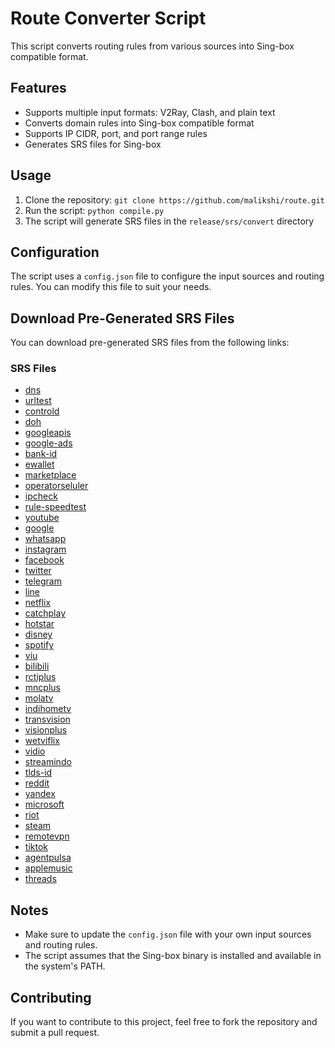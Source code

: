 # Route Converter Script
This script converts routing rules from various sources into Sing-box compatible format.

## Features
* Supports multiple input formats: V2Ray, Clash, and plain text
* Converts domain rules into Sing-box compatible format
* Supports IP CIDR, port, and port range rules
* Generates SRS files for Sing-box

## Usage
1. Clone the repository: `git clone https://github.com/malikshi/route.git`
2. Run the script: `python compile.py`
3. The script will generate SRS files in the `release/srs/convert` directory

## Configuration
The script uses a `config.json` file to configure the input sources and routing rules. You can modify this file to suit your needs.

## Download Pre-Generated SRS Files
You can download pre-generated SRS files from the following links:

### SRS Files
* [dns](https://cdn.jsdelivr.net/gh/malikshi/route@release/srs/convert/dns.srs)
* [urltest](https://cdn.jsdelivr.net/gh/malikshi/route@release/srs/convert/urltest.srs)
* [controld](https://cdn.jsdelivr.net/gh/malikshi/route@release/srs/convert/controld.srs)
* [doh](https://cdn.jsdelivr.net/gh/malikshi/route@release/srs/convert/doh.srs)
* [googleapis](https://cdn.jsdelivr.net/gh/malikshi/route@release/srs/convert/googleapis.srs)
* [google-ads](https://cdn.jsdelivr.net/gh/malikshi/route@release/srs/convert/google-ads.srs)
* [bank-id](https://cdn.jsdelivr.net/gh/malikshi/route@release/srs/convert/bank-id.srs)
* [ewallet](https://cdn.jsdelivr.net/gh/malikshi/route@release/srs/convert/ewallet.srs)
* [marketplace](https://cdn.jsdelivr.net/gh/malikshi/route@release/srs/convert/marketplace.srs)
* [operatorseluler](https://cdn.jsdelivr.net/gh/malikshi/route@release/srs/convert/operatorseluler.srs)
* [ipcheck](https://cdn.jsdelivr.net/gh/malikshi/route@release/srs/convert/ipcheck.srs)
* [rule-speedtest](https://cdn.jsdelivr.net/gh/malikshi/route@release/srs/convert/rule-speedtest.srs)
* [youtube](https://cdn.jsdelivr.net/gh/malikshi/route@release/srs/convert/youtube.srs)
* [google](https://cdn.jsdelivr.net/gh/malikshi/route@release/srs/convert/google.srs)
* [whatsapp](https://cdn.jsdelivr.net/gh/malikshi/route@release/srs/convert/whatsapp.srs)
* [instagram](https://cdn.jsdelivr.net/gh/malikshi/route@release/srs/convert/instagram.srs)
* [facebook](https://cdn.jsdelivr.net/gh/malikshi/route@release/srs/convert/facebook.srs)
* [twitter](https://cdn.jsdelivr.net/gh/malikshi/route@release/srs/convert/twitter.srs)
* [telegram](https://cdn.jsdelivr.net/gh/malikshi/route@release/srs/convert/telegram.srs)
* [line](https://cdn.jsdelivr.net/gh/malikshi/route@release/srs/convert/line.srs)
* [netflix](https://cdn.jsdelivr.net/gh/malikshi/route@release/srs/convert/netflix.srs)
* [catchplay](https://cdn.jsdelivr.net/gh/malikshi/route@release/srs/convert/catchplay.srs)
* [hotstar](https://cdn.jsdelivr.net/gh/malikshi/route@release/srs/convert/hotstar.srs)
* [disney](https://cdn.jsdelivr.net/gh/malikshi/route@release/srs/convert/disney.srs)
* [spotify](https://cdn.jsdelivr.net/gh/malikshi/route@release/srs/convert/spotify.srs)
* [viu](https://cdn.jsdelivr.net/gh/malikshi/route@release/srs/convert/viu.srs)
* [bilibili](https://cdn.jsdelivr.net/gh/malikshi/route@release/srs/convert/bilibili.srs)
* [rctiplus](https://cdn.jsdelivr.net/gh/malikshi/route@release/srs/convert/rctiplus.srs)
* [mncplus](https://cdn.jsdelivr.net/gh/malikshi/route@release/srs/convert/mncplus.srs)
* [molatv](https://cdn.jsdelivr.net/gh/malikshi/route@release/srs/convert/molatv.srs)
* [indihometv](https://cdn.jsdelivr.net/gh/malikshi/route@release/srs/convert/indihometv.srs)
* [transvision](https://cdn.jsdelivr.net/gh/malikshi/route@release/srs/convert/transvision.srs)
* [visionplus](https://cdn.jsdelivr.net/gh/malikshi/route@release/srs/convert/visionplus.srs)
* [wetviflix](https://cdn.jsdelivr.net/gh/malikshi/route@release/srs/convert/wetviflix.srs)
* [vidio](https://cdn.jsdelivr.net/gh/malikshi/route@release/srs/convert/vidio.srs)
* [streamindo](https://cdn.jsdelivr.net/gh/malikshi/route@release/srs/convert/streamindo.srs)
* [tlds-id](https://cdn.jsdelivr.net/gh/malikshi/route@release/srs/convert/tlds-id.srs)
* [reddit](https://cdn.jsdelivr.net/gh/malikshi/route@release/srs/convert/reddit.srs)
* [yandex](https://cdn.jsdelivr.net/gh/malikshi/route@release/srs/convert/yandex.srs)
* [microsoft](https://cdn.jsdelivr.net/gh/malikshi/route@release/srs/convert/microsoft.srs)
* [riot](https://cdn.jsdelivr.net/gh/malikshi/route@release/srs/convert/riot.srs)
* [steam](https://cdn.jsdelivr.net/gh/malikshi/route@release/srs/convert/steam.srs)
* [remotevpn](https://cdn.jsdelivr.net/gh/malikshi/route@release/srs/convert/remotevpn.srs)
* [tiktok](https://cdn.jsdelivr.net/gh/malikshi/route@release/srs/convert/tiktok.srs)
* [agentpulsa](https://cdn.jsdelivr.net/gh/malikshi/route@release/srs/convert/agentpulsa.srs)
* [applemusic](https://cdn.jsdelivr.net/gh/malikshi/route@release/srs/convert/applemusic.srs)
* [threads](https://cdn.jsdelivr.net/gh/malikshi/route@release/srs/convert/threads.srs)

## Notes
* Make sure to update the `config.json` file with your own input sources and routing rules.
* The script assumes that the Sing-box binary is installed and available in the system's PATH.

## Contributing
If you want to contribute to this project, feel free to fork the repository and submit a pull request.